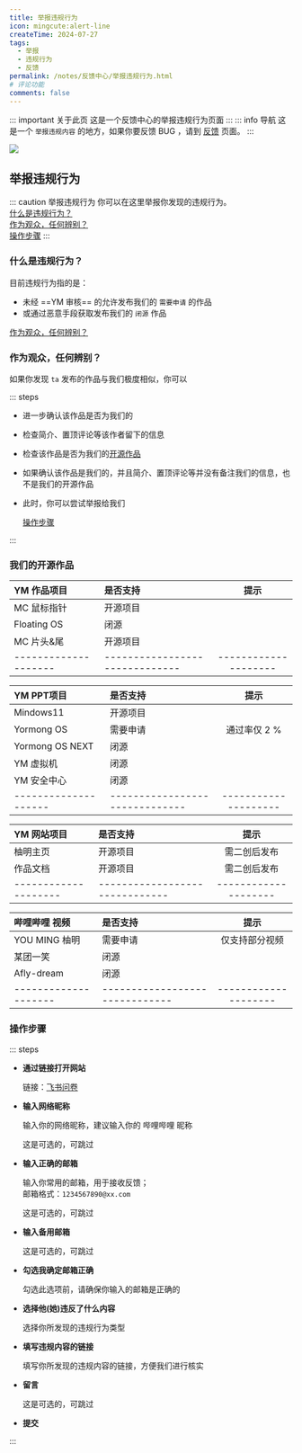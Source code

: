 ```yaml
---
title: 举报违规行为
icon: mingcute:alert-line
createTime: 2024-07-27
tags:
  - 举报
  - 违规行为
  - 反馈
permalink: /notes/反馈中心/举报违规行为.html
# 评论功能
comments: false
---
```


::: important 关于此页
这是一个反馈中心的举报违规行为页面
:::
::: info 导航
这是一个 `举报违规内容` 的地方，如果你要反馈 BUG ，请到 [反馈](/notes/反馈中心/反馈.html) 页面。
:::

![](https://RI.youming.us.kg/jb.png)

## <Icon name="mingcute:alert-line" color="currentColor" /> 举报违规行为

::: caution 举报违规行为
你可以在这里举报你发现的违规行为。  
[什么是违规行为？](#什么是违规行为)  
[作为观众，任何辨别？](#作为观众-任何辨别)  
[操作步骤](#操作步骤)
:::

### <Icon name="mingcute:question-line" color="currentColor" /> 什么是违规行为？

目前违规行为指的是：
- 未经 ==YM 审核== 的允许发布我们的 `需要申请` 的作品
- 或通过恶意手段获取发布我们的 `闭源` 作品

[作为观众，任何辨别？](#作为观众-任何辨别)

### <Icon name="mingcute:search-3-line" color="currentColor" /> 作为观众，任何辨别？

如果你发现 `ta` 发布的作品与我们极度相似，你可以

::: steps

- 进一步确认该作品是否为我们的
- 检查简介、置顶评论等该作者留下的信息
- 检查该作品是否为我们的[开源作品](#我们的开源作品)
- 如果确认该作品是我们的，并且简介、置顶评论等并没有备注我们的信息，也不是我们的开源作品
- 此时，你可以尝试举报给我们

   [操作步骤](#操作步骤)

:::

### <Icon name="mingcute:quill-pen-line" color="currentColor" /> 我们的开源作品

| <Icon name="fluent-emoji:open-book" color="currentColor" /> YM 作品项目                | 是否支持 |  提示  |
|:-                 |:-                                                                           |:-:     |
|MC 鼠标指针         | <Icon name="mingcute:quill-pen-line" color="#40c057" /> 开源项目 |        |
|Floating OS        | <Icon name="mingcute:forbid-circle-line" color="#fa5252" /> 闭源            |        |
|MC 片头&尾         | <Icon name="mingcute:quill-pen-line" color="#40c057" /> 开源项目  |        |
|--------------------|------------------------------|--------------------|

| <Icon name="fluent-emoji:keyboard" color="currentColor" /> YM PPT项目                 | 是否支持 |  提示  |
|:-                 |:-                                                                          |:-:     |
|Mindows11          | <Icon name="mingcute:quill-pen-line" color="#40c057" /> 开源项目             |       |
|Yormong OS         | <Icon name="mingcute:key-2-line" color="#228be6" /> 需要申请           | 通过率仅 2 % |
|Yormong OS NEXT    | <Icon name="mingcute:forbid-circle-line" color="#fa5252" /> 闭源             |       |
|YM 虚拟机           | <Icon name="mingcute:forbid-circle-line" color="#fa5252" /> 闭源             |       |
|YM 安全中心         | <Icon name="mingcute:forbid-circle-line" color="#fa5252" /> 闭源             |       |
|--------------------|------------------------------|--------------------|

| <Icon name="fluent-emoji:globe-showing-asia-australia" color="currentColor" /> YM 网站项目 | 是否支持 |  提示  |
|:-                 |:-                                                                          |:-:          |
|柚明主页            | <Icon name="mingcute:quill-pen-line" color="#40c057" /> 开源项目            | 需二创后发布 |
|作品文档            | <Icon name="mingcute:quill-pen-line" color="#40c057" /> 开源项目            | 需二创后发布 |
|--------------------|------------------------------|--------------------|

| <Icon name="mingcute:bilibili-line" color="#228be6" /> 哔哩哔哩 视频  | 是否支持          |  提示  |
|:-                 |:-                                                                   |:-:     |
|YOU MING 柚明       | <Icon name="mingcute:key-2-line" color="#228be6" /> 需要申请 | 仅支持部分视频 |
|某团一笑            | <Icon name="mingcute:forbid-circle-line" color="#fa5252" /> 闭源     |       |
|Afly-dream         | <Icon name="mingcute:forbid-circle-line" color="#fa5252" /> 闭源     |       |
|--------------------|------------------------------|--------------------|

### <Icon name="mingcute:cursor-3-line" color="currentColor" /> 操作步骤

::: steps

- <p style="font-weight: bold;">通过链接打开网站</p>

  链接：[飞书问卷](https://you-ming.feishu.cn/share/base/form/shrcn30zt9dLEdM4VuMGrakoQ2c)

- <p style="font-weight: bold;">输入网络昵称</p>

  输入你的网络昵称，建议输入你的 哔哩哔哩 昵称

  这是可选的，可跳过

- <p style="font-weight: bold;">输入正确的邮箱</p>

  输入你常用的邮箱，用于接收反馈；  
  邮箱格式：`1234567890@xx.com`

  这是可选的，可跳过

- <p style="font-weight: bold;">输入备用邮箱</p>

  这是可选的，可跳过

- <p style="font-weight: bold;">勾选我确定邮箱正确</p>

  勾选此选项前，请确保你输入的邮箱是正确的

- <p style="font-weight: bold;">选择他(她)违反了什么内容</p>

  选择你所发现的违规行为类型

- <p style="font-weight: bold;">填写违规内容的链接</p>

  填写你所发现的违规内容的链接，方便我们进行核实

- <p style="font-weight: bold;">留言</p>
  
  这是可选的，可跳过

- <p style="font-weight: bold;">提交</p>

:::
